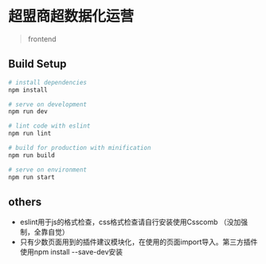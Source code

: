 # 超盟商超数据化运营

> frontend

## Build Setup

``` bash
# install dependencies
npm install

# serve on development
npm run dev

# lint code with eslint
npm run lint

# build for production with minification
npm run build

# serve on environment
npm run start
```

## others

* eslint用于js的格式检查，css格式检查请自行安装使用Csscomb （没加强制，全靠自觉）
* 只有少数页面用到的插件建议模块化，在使用的页面import导入。第三方插件使用npm install --save-dev安装
